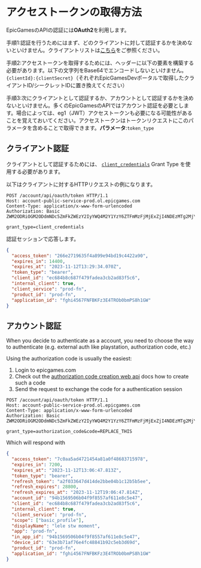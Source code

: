 # アクセストークンの取得方法

EpicGamesのAPIの認証には**OAuth2**を利用します。

手順1:認証を行うためにはまず、どのクライアントに対して認証するかを決めないといけません。クライアントリストは[こちら](./Clients.md)をご参照ください。

手順2:アクセストークンを取得するためには、ヘッダーに以下の要素を構築する必要があります。以下の文字列をBase64でエンコードしないといけません。`{clientId}:{clientSecret}`（それぞれEpicGamesDevポータルで取得したクライアントID/シークレットIDに置き換えてください）

手順3:次にクライアントとして認証するか、アカウントとして認証するかを決めないといけません。多くのEpicGamesのAPIではアカウント認証を必要とします。場合によっては、eg1（JWT）アクセストークンも必要になる可能性があることを覚えておいてください。アクセストークンはトークンリクエストにこのパラメータを含めることで取得できます。**パラメータ**:`token_type`


## クライアント認証

クライアントとして認証するためには、 [`client_credentials`](./GrantTypes/client_credentials.md) Grant Type を使用する必要があります。


以下はクライアントに対するHTTPリクエストの例になります。

```http
POST /account/api/oauth/token HTTP/1.1
Host: account-public-service-prod.ol.epicgames.com
Content-Type: application/x-www-form-urlencoded
Authorization: Basic ZWM2ODRiOGM2ODdmNDc5ZmFkZWEzY2IyYWQ4M2Y1YzY6ZTFmMzFjMjExZjI4NDEzMTg2MjYyZDM3YTEzZmM4NGQ=

grant_type=client_credentials
```

認証セッションで応答します。

```json
{
  "access_token": "266e2719635f4a899e94bd19c4422a90",
  "expires_in": 14400,
  "expires_at": "2023-11-12T13:29:34.070Z",
  "token_type": "bearer",
  "client_id": "ec684b8c687f479fadea3cb2ad83f5c6",
  "internal_client": true,
  "client_service": "prod-fn",
  "product_id": "prod-fn",
  "application_id": "fghi4567FNFBKFz3E4TROb0bmPS8h1GW"
}
```

## アカウント認証

When you decide to authenticate as a account, you need to choose the way to authenticate (e.g. external auth like playstation, authorization code, etc.)

Using the authorization code is usually the easiest:

1. Login to epicgames.com
2. Check out the [authorization code creation web api](../../Web/Id/Auth/Redirect.md) docs how to create such a code
3. Send the request to exchange the code for a authentication session

```http
POST /account/api/oauth/token HTTP/1.1
Host: account-public-service-prod.ol.epicgames.com
Content-Type: application/x-www-form-urlencoded
Authorization: Basic ZWM2ODRiOGM2ODdmNDc5ZmFkZWEzY2IyYWQ4M2Y1YzY6ZTFmMzFjMjExZjI4NDEzMTg2MjYyZDM3YTEzZmM4NGQ=

grant_type=authorization_code&code=REPLACE_THIS
```

Which will respond with

```json
{
  "access_token": "7c0aa5ad4721454a81a0f48683715978",
  "expires_in": 7200,
  "expires_at": "2023-11-12T13:06:47.813Z",
  "token_type": "bearer",
  "refresh_token": "a2f033647d414de2bbe04b1c12b5b5ee",
  "refresh_expires": 28800,
  "refresh_expires_at": "2023-11-12T19:06:47.814Z",
  "account_id": "94b1569506b04f9f8557af611e8c5e47",
  "client_id": "ec684b8c687f479fadea3cb2ad83f5c6",
  "internal_client": true,
  "client_service": "prod-fn",
  "scope": ["basic_profile"],
  "displayName": "lele stw moment",
  "app": "prod-fn",
  "in_app_id": "94b1569506b04f9f8557af611e8c5e47",
  "device_id": "63e3b71af76e4fc48841b92c5eb3d69d",
  "product_id": "prod-fn",
  "application_id": "fghi4567FNFBKFz3E4TROb0bmPS8h1GW"
}
```
